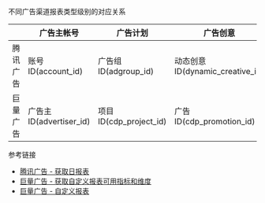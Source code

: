 不同广告渠道报表类型级别的对应关系

|    | 广告主帐号 | 广告计划 | 广告创意 |
| -------- | ------- | ------- | ------- |
| 腾讯广告  | 账号ID(account_id)  | 广告组ID(adgroup_id)   | 动态创意ID(dynamic_creative_id) | 
| 巨量广告 | 广告主ID(advertiser_id)  | 项目ID(cdp_project_id)   | 广告ID(cdp_promotion_id) |


参考链接
- [腾讯广告 - 获取日报表](https://developers.e.qq.com/v3.0/docs/api/daily_reports/get)
- [巨量广告 - 获取自定义报表可用指标和维度](https://open.oceanengine.com/labels/7/docs/1755261744248832)
- [巨量广告 - 自定义报表](https://open.oceanengine.com/labels/7/docs/1741387668314126)
